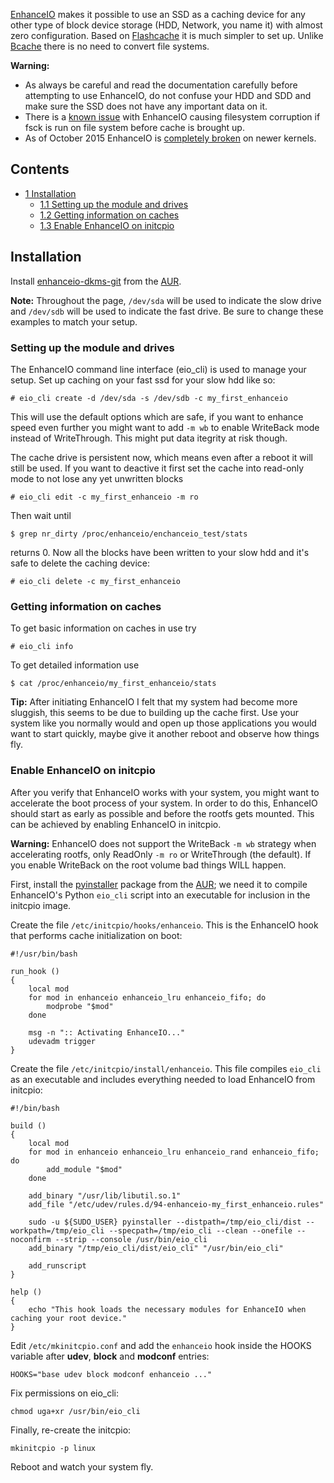 [EnhanceIO](https://github.com/stec-inc/EnhanceIO) makes it possible to use an SSD as a caching device for any other type of block device storage (HDD, Network, you name it) with almost zero configuration. Based on [Flashcache](/index.php/Flashcache "Flashcache") it is much simpler to set up. Unlike [Bcache](/index.php/Bcache "Bcache") there is no need to convert file systems.

**Warning:**

*   As always be careful and read the documentation carefully before attempting to use EnhanceIO, do not confuse your HDD and SDD and make sure the SSD does not have any important data on it.
*   There is a [known issue](https://github.com/stec-inc/EnhanceIO/issues/30) with EnhanceIO causing filesystem corruption if fsck is run on file system before cache is brought up.
*   As of October 2015 EnhanceIO is [completely broken](https://github.com/stec-inc/EnhanceIO/issues/106) on newer kernels.

## Contents

*   [1 Installation](#Installation)
    *   [1.1 Setting up the module and drives](#Setting_up_the_module_and_drives)
    *   [1.2 Getting information on caches](#Getting_information_on_caches)
    *   [1.3 Enable EnhanceIO on initcpio](#Enable_EnhanceIO_on_initcpio)

## Installation

Install [enhanceio-dkms-git](https://aur.archlinux.org/packages/enhanceio-dkms-git/) from the [AUR](/index.php/AUR "AUR").

**Note:** Throughout the page, `/dev/sda` will be used to indicate the slow drive and `/dev/sdb` will be used to indicate the fast drive. Be sure to change these examples to match your setup.

### Setting up the module and drives

The EnhanceIO command line interface (eio_cli) is used to manage your setup. Set up caching on your fast ssd for your slow hdd like so:

```
# eio_cli create -d /dev/sda -s /dev/sdb -c my_first_enhanceio

```

This will use the default options which are safe, if you want to enhance speed even further you might want to add `-m wb` to enable WriteBack mode instead of WriteThrough. This might put data itegrity at risk though.

The cache drive is persistent now, which means even after a reboot it will still be used. If you want to deactive it first set the cache into read-only mode to not lose any yet unwritten blocks

```
# eio_cli edit -c my_first_enhanceio -m ro

```

Then wait until

```
$ grep nr_dirty /proc/enhanceio/enchanceio_test/stats

```

returns 0\. Now all the blocks have been written to your slow hdd and it's safe to delete the caching device:

```
# eio_cli delete -c my_first_enhanceio

```

### Getting information on caches

To get basic information on caches in use try

```
# eio_cli info

```

To get detailed information use

```
$ cat /proc/enhanceio/my_first_enhanceio/stats

```

**Tip:** After initiating EnhanceIO I felt that my system had become more sluggish, this seems to be due to building up the cache first. Use your system like you normally would and open up those applications you would want to start quickly, maybe give it another reboot and observe how things fly.

### Enable EnhanceIO on initcpio

After you verify that EnhanceIO works with your system, you might want to accelerate the boot process of your system. In order to do this, EnhanceIO should start as early as possible and before the rootfs gets mounted. This can be achieved by enabling EnhanceIO in initcpio.

**Warning:** EnhanceIO does not support the WriteBack `-m wb` strategy when accelerating rootfs, only ReadOnly `-m ro` or WriteThrough (the default). If you enable WriteBack on the root volume bad things WILL happen.

First, install the [pyinstaller](https://aur.archlinux.org/packages/pyinstaller/) package from the [AUR](/index.php/AUR "AUR"); we need it to compile EnhanceIO's Python `eio_cli` script into an executable for inclusion in the initcpio image.

Create the file `/etc/initcpio/hooks/enhanceio`. This is the EnhanceIO hook that performs cache initialization on boot:

```
#!/usr/bin/bash

run_hook ()
{
    local mod
    for mod in enhanceio enhanceio_lru enhanceio_fifo; do
        modprobe "$mod"
    done

    msg -n ":: Activating EnhanceIO..."
    udevadm trigger
}

```

Create the file `/etc/initcpio/install/enhanceio`. This file compiles `eio_cli` as an executable and includes everything needed to load EnhanceIO from initcpio:

```
#!/bin/bash

build ()
{
    local mod
    for mod in enhanceio enhanceio_lru enhanceio_rand enhanceio_fifo; do
        add_module "$mod"
    done

    add_binary "/usr/lib/libutil.so.1"
    add_file "/etc/udev/rules.d/94-enhanceio-my_first_enhanceio.rules"

    sudo -u ${SUDO_USER} pyinstaller --distpath=/tmp/eio_cli/dist --workpath=/tmp/eio_cli --specpath=/tmp/eio_cli --clean --onefile --noconfirm --strip --console /usr/bin/eio_cli
    add_binary "/tmp/eio_cli/dist/eio_cli" "/usr/bin/eio_cli"

    add_runscript
}

help ()
{
    echo "This hook loads the necessary modules for EnhanceIO when caching your root device."
}

```

Edit `/etc/mkinitcpio.conf` and add the `enhanceio` hook inside the HOOKS variable after **udev**, **block** and **modconf** entries:

```
HOOKS="base udev block modconf enhanceio ..."

```

Fix permissions on eio_cli:

```
chmod uga+xr /usr/bin/eio_cli

```

Finally, re-create the initcpio:

```
mkinitcpio -p linux

```

Reboot and watch your system fly.
